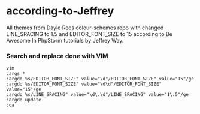 # according-to-Jeffrey
All themes from Dayle Rees colour-schemes repo with changed LINE_SPACING to 1.5 and EDITOR_FONT_SIZE to 15 according to Be Awesome In PhpStorm tutorials by Jeffrey Way.
### Search and replace done with VIM
```
vim
:args *
:argdo %s/EDITOR_FONT_SIZE" value="\d"/EDITOR_FONT_SIZE" value="15"/ge
:argdo %s/EDITOR_FONT_SIZE" value="\d\d"/EDITOR_FONT_SIZE" value="15"/ge
:argdo %s/LINE_SPACING" value="\d\.\d"/LINE_SPACING" value="1\.5"/ge
:argdo update
:qa
```
